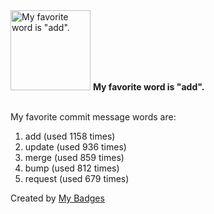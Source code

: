 <img src="https://my-badges.github.io/my-badges/favorite-word.png" alt="My favorite word is &quot;add&quot;." title="My favorite word is &quot;add&quot;." width="128">
<strong>My favorite word is &quot;add&quot;.</strong>
<br><br>

My favorite commit message words are:

1. add (used 1158 times)
2. update (used 936 times)
3. merge (used 859 times)
4. bump (used 812 times)
5. request (used 679 times)


Created by <a href="https://github.com/my-badges/my-badges">My Badges</a>